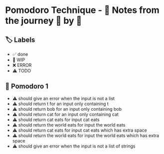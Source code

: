 # Pomodoro Technique - 📝 Notes from the journey 🍅 by 🍅


## 🏷️ Labels

- ✅ done
- 🚧 WIP
- ❌ ERROR
- ⚠ TODO

## 🍅 Pomodoro 1

- ⚠ should give an error when the input is not a list
- ⚠ should return t for an input only containing t
- ⚠ should return bob for an input only containing bob
- ⚠ should return cat for an input only containing cat
- ⚠ should return cat eats for input cat eats
- ⚠ should return the world eats for input the world eats
- ⚠ should return cat eats for input cat eats which has extra space
- ⚠ should return the world eats for input the world eats which has extra space
- ⚠ should give an error when the input is not a list of strings

